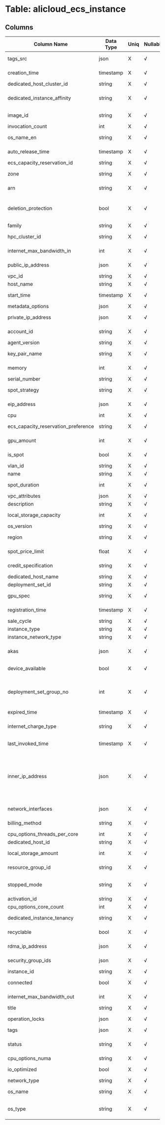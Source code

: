 # Table: alicloud_ecs_instance

## Columns 

|  Column Name   |  Data Type  | Uniq | Nullable | Description | 
|  ----  | ----  | ----  | ----  | ---- | 
| tags_src | json | X | √ | A list of tags attached with the resource. | 
| creation_time | timestamp | X | √ | The time when the instance was created. | 
| dedicated_host_cluster_id | string | X | √ | The cluster ID of the dedicated host. | 
| dedicated_instance_affinity | string | X | √ | Indicates whether the instance on a dedicated host is associated with the dedicated host. | 
| image_id | string | X | √ | The ID of the image that the instance is running. | 
| invocation_count | int | X | √ | The count of instance invocation | 
| os_name_en | string | X | √ | The English name of the operating system for the instance. | 
| auto_release_time | timestamp | X | √ | The automatic release time of the pay-as-you-go instance. | 
| ecs_capacity_reservation_id | string | X | √ | The ID of the capacity reservation. | 
| zone | string | X | √ | The zone in which the instance resides. | 
| arn | string | X | √ | The Alibaba Cloud Resource Name (ARN) of the ECS instance. | 
| deletion_protection | bool | X | √ | Indicates whether you can use the ECS console or call the DeleteInstance operation to release the instance. | 
| family | string | X | √ | The instance family of the instance. | 
| hpc_cluster_id | string | X | √ | The ID of the HPC cluster to which the instance belongs. | 
| internet_max_bandwidth_in | int | X | √ | The maximum inbound bandwidth from the Internet (in Mbit/s). | 
| public_ip_address | json | X | √ | The public IP addresses of instances. | 
| vpc_id | string | X | √ | The type of the instance. | 
| host_name | string | X | √ | The hostname of the instance. | 
| start_time | timestamp | X | √ | The start time of the bidding mode for the preemptible instance. | 
| metadata_options | json | X | √ | The collection of metadata options. | 
| private_ip_address | json | X | √ | The private IP addresses of instances. | 
| account_id | string | X | √ | The Alicloud Account ID in which the resource is located. | 
| agent_version | string | X | √ | The agent version. | 
| key_pair_name | string | X | √ | The name of the SSH key pair for the instance. | 
| memory | int | X | √ | The memory size of the instance (in MiB). | 
| serial_number | string | X | √ | The serial number of the instance. | 
| spot_strategy | string | X | √ | The preemption policy for the pay-as-you-go instance. | 
| eip_address | json | X | √ | The information of the EIP associated with the instance. | 
| cpu | int | X | √ | The number of vCPUs. | 
| ecs_capacity_reservation_preference | string | X | √ | The preference of the ECS capacity reservation. | 
| gpu_amount | int | X | √ | The number of GPUs for the instance type. | 
| is_spot | bool | X | √ | Indicates whether the instance is a spot instance, or not. | 
| vlan_id | string | X | √ | The VLAN ID of the instance. | 
| name | string | X | √ | The name of the instance. | 
| spot_duration | int | X | √ | The protection period of the preemptible instance (in hours). | 
| vpc_attributes | json | X | √ | The VPC attributes of the instance. | 
| description | string | X | √ | The description of the instance. | 
| local_storage_capacity | int | X | √ | The capacity of local disks attached to the instance. | 
| os_version | string | X | √ | The version of the operating system. | 
| region | string | X | √ | The Alicloud region in which the resource is located. | 
| spot_price_limit | float | X | √ | The maximum hourly price for the instance. | 
| credit_specification | string | X | √ | The performance mode of the burstable instance. | 
| dedicated_host_name | string | X | √ | The name of the dedicated host. | 
| deployment_set_id | string | X | √ | The ID of the deployment set. | 
| gpu_spec | string | X | √ | The category of GPUs for the instance type. | 
| registration_time | timestamp | X | √ | The time when the instance is registered. | 
| sale_cycle | string | X | √ | The billing cycle of the instance. | 
| instance_type | string | X | √ | The type of the instance. | 
| instance_network_type | string | X | √ | The network type of the instance. | 
| akas | json | X | √ | Array of globally unique identifier strings (also known as) for the resource. | 
| device_available | bool | X | √ | Indicates whether data disks can be attached to the instance. | 
| deployment_set_group_no | int | X | √ | The group No. of the instance in a deployment set when the deployment set is used to distribute instances across multiple physical machines. | 
| expired_time | timestamp | X | √ | The expiration time of the instance. | 
| internet_charge_type | string | X | √ | The billing method for network usage. Valid values:PayByBandwidth,PayByTraffic | 
| last_invoked_time | timestamp | X | √ | The time when the instance is last invoked. | 
| inner_ip_address | json | X | √ | The internal IP addresses of classic network-type instances. This parameter takes effect when InstanceNetworkType is set to classic. The value can be a JSON array that consists of up to 100 IP addresses. Separate multiple IP addresses with commas (,). | 
| network_interfaces | json | X | √ | Details about the ENIs bound to the instance. | 
| billing_method | string | X | √ | The billing method for network usage. | 
| cpu_options_threads_per_core | int | X | √ | The number of threads per core. | 
| dedicated_host_id | string | X | √ | The ID of the dedicated host. | 
| local_storage_amount | int | X | √ | The number of local disks attached to the instance. | 
| resource_group_id | string | X | √ | The ID of the resource group to which the instance belongs. | 
| stopped_mode | string | X | √ | Indicates whether the instance continues to be billed after it is stopped. | 
| activation_id | string | X | √ | The activation Id if the instance. | 
| cpu_options_core_count | int | X | √ | The number of CPU cores. | 
| dedicated_instance_tenancy | string | X | √ | Indicates whether the instance is hosted on a dedicated host. | 
| recyclable | bool | X | √ | Indicates whether the instance can be recycled. | 
| rdma_ip_address | json | X | √ | The RDMA IP address of HPC instance. | 
| security_group_ids | json | X | √ | The IDs of security groups to which the instance belongs. | 
| instance_id | string | X | √ | The ID of the instance. | 
| connected | bool | X | √ | Indicates whether the instance is connected.. | 
| internet_max_bandwidth_out | int | X | √ | The maximum outbound bandwidth to the Internet (in Mbit/s). | 
| title | string | X | √ | Title of the resource. | 
| operation_locks | json | X | √ | Details about the reasons why the instance was locked. | 
| tags | json | X | √ | A map of tags for the resource. | 
| status | string | X | √ | The status of the instance. Possible values are: Pending, Running, Starting, Stopping, and Stopped | 
| cpu_options_numa | string | X | √ | The number of threads allocated. | 
| io_optimized | bool | X | √ | Specifies whether the instance is I/O optimized. | 
| network_type | string | X | √ | The type of the network. | 
| os_name | string | X | √ | The name of the operating system for the instance. | 
| os_type | string | X | √ | The type of the operating system. Possible values are: windows and linux. | 


